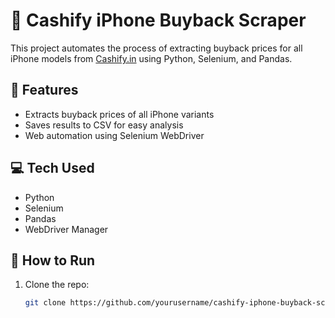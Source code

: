 
# 📱 Cashify iPhone Buyback Scraper

This project automates the process of extracting buyback prices for all iPhone models from [Cashify.in](https://www.cashify.in) using Python, Selenium, and Pandas.

## 🔧 Features
- Extracts buyback prices of all iPhone variants
- Saves results to CSV for easy analysis
- Web automation using Selenium WebDriver

## 💻 Tech Used
- Python
- Selenium
- Pandas
- WebDriver Manager

## 🚀 How to Run
1. Clone the repo:
   ```bash
   git clone https://github.com/yourusername/cashify-iphone-buyback-scraper.git
